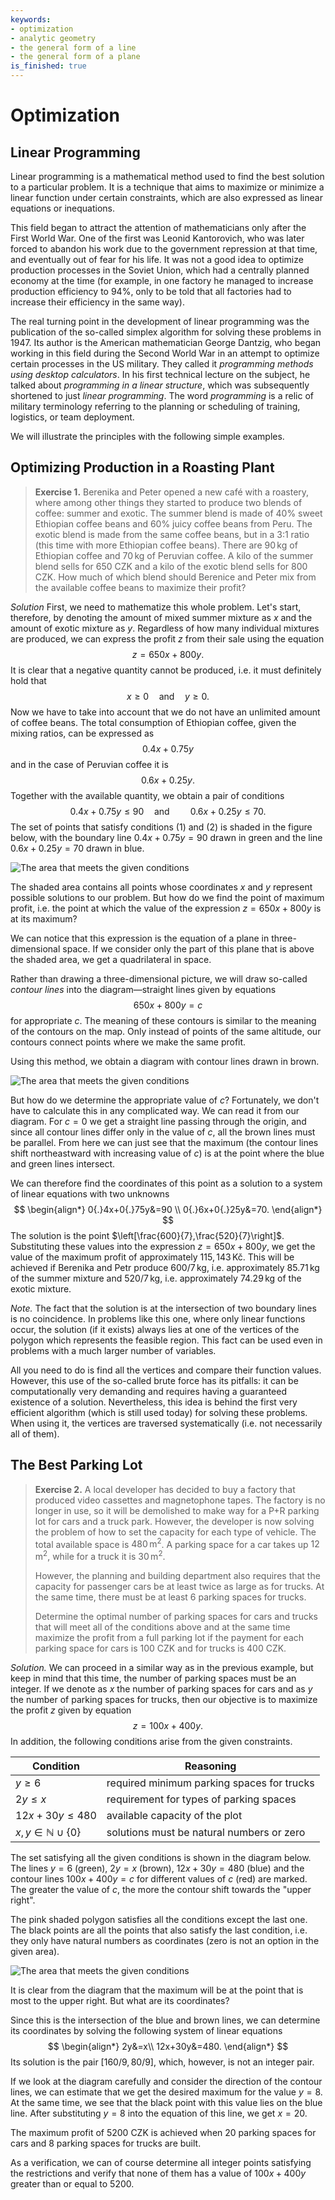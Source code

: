 ```yaml
---
keywords:
- optimization
- analytic geometry
- the general form of a line
- the general form of a plane
is_finished: true
---
```


# Optimization

## Linear Programming

Linear programming is a mathematical method used to find the best solution to a particular problem. 
It is a technique that aims to maximize or minimize a linear function under certain constraints, 
which are also expressed as linear equations or inequations.

This field began to attract the attention of mathematicians only after the First World War. 
One of the first was Leonid Kantorovich, who was later forced to abandon his work due 
to the government repression at that time, and eventually out of fear for his life. 
It was not a good idea to optimize production processes in the Soviet Union, 
which had a centrally planned economy at the time 
(for example, in one factory he managed to increase production efficiency to 94\%, 
only to be told that all factories had to increase their efficiency in the same way).

The real turning point in the development of linear programming was the publication 
of the so-called simplex algorithm for solving these problems in 1947. 
Its author is the American mathematician George Dantzig, 
who began working in this field during the Second World War 
in an attempt to optimize certain processes in the US military. 
They called it *programming methods using desktop calculators*. 
In his first technical lecture on the subject, 
he talked about *programming in a linear structure*, 
which was subsequently shortened to just *linear programming*. 
The word *programming* is a relic of military terminology referring to the planning 
or scheduling of training, logistics, or team deployment.

We will illustrate the principles with the following simple examples.

## Optimizing Production in a Roasting Plant

> **Exercise 1.**  Berenika and Peter opened a new café with a roastery, where
> among other things they started to produce two blends of coffee: summer and exotic.
> The summer blend is made of 40\% sweet Ethiopian coffee beans and 60\% juicy coffee beans from Peru.
> The exotic blend is made from the same coffee beans, but in a 3:1 ratio (this time with more Ethiopian coffee beans).
> There are $90\,\text{kg}$ of Ethiopian coffee and $70\,\text{kg}$ of Peruvian coffee.
> A kilo of the summer blend sells for 650 CZK and a kilo of the exotic blend sells for 800 CZK.
> How much of which blend should Berenice and Peter mix from the available coffee beans to maximize their profit?

*Solution* First, we need to mathematize this whole problem. Let's start, therefore, 
by denoting the amount of mixed summer mixture as $x$ and the amount of exotic mixture as $y$. 
Regardless of how many individual mixtures are produced, 
we can express the profit $z$ from their sale using the equation
$$
z=650x+800y.
$$
It is clear that a negative quantity cannot be produced, i.e. it must definitely hold that
$$
  x\geq0\quad \text{and}\quad y\geq0. \tag{1}
$$
Now we have to take into account that we do not have an unlimited amount of coffee beans. The total consumption of Ethiopian coffee, given the mixing ratios, can be expressed as
$$
  0{.}4x+0{.}75y 
$$
and in the case of Peruvian coffee it is
$$
  0{.}6x+0{.}25y.
$$
Together with the available quantity, we obtain a pair of conditions
$$
  0{.}4x+0{.}75y\leq90 \quad\text{and}\quad\quad 0{.}6x+0{.}25y\leq70. \tag{2}
$$
The set of points that satisfy conditions $(1)$ and $(2)$ is shaded in the figure below, 
with the boundary line $0{.}4x+0{.}75y=90$ drawn in green and the line $0{.}6x+0{.}25y=70$ drawn in blue.

![The area that meets the given conditions](00032_obr_1.svg)

The shaded area contains all points whose coordinates $x$ and $y$ represent possible solutions to our problem. 
But how do we find the point of maximum profit, i.e. the point at which the value of the expression $z=650x+800y$ is at its maximum?

We can notice that this expression is the equation of a plane in three-dimensional space. 
If we consider only the part of this plane that is above the shaded area, we get a quadrilateral in space.

Rather than drawing a three-dimensional picture, we will draw so-called *contour lines* into the diagram—straight lines given by equations
$$
650x+800y=c
$$
for appropriate $c$. The meaning of these contours is similar to the meaning of the contours on the map. Only instead of points of the same altitude, our contours connect points where we make the same profit.

Using this method, we obtain a diagram with contour lines drawn in brown.

![The area that meets the given conditions](00032_obr_2.svg)

But how do we determine the appropriate value of $c$? 
Fortunately, we don't have to calculate this in any complicated way. We can read it from our diagram. 
For $c=0$ we get a straight line passing through the origin, 
and since all contour lines differ only in the value of $c$, all the brown lines must be parallel. 
From here we can just see that the maximum (the contour lines shift northeastward with increasing value of $c$) 
is at the point where the blue and green lines intersect.

We can therefore find the coordinates of this point as a solution to a system of linear equations with two unknowns
$$
\begin{align*}
0{.}4x+0{.}75y&=90 \\
0{.}6x+0{.}25y&=70.
\end{align*}
$$The solution is the point $\left[\frac{600}{7},\frac{520}{7}\right]$. 
Substituting these values ​​into the expression $z=650x+800y$, 
we get the value of the maximum profit of approximately $115{,}143\,\text{Kč}$. 
This will be achieved if Berenika and Petr produce $600/7\,\text{kg}$, 
i.e. approximately $85{.}71\,\text{kg}$ of the summer mixture and $520/7\,\text{kg}$, 
i.e. approximately $74{.}29\,\text{kg}$ of the exotic mixture.

*Note.* The fact that the solution is at the intersection of two boundary lines is no coincidence. 
In problems like this one, where only linear functions occur, 
the solution (if it exists) always lies at one of the vertices of the polygon which represents the feasible region. 
This fact can be used even in problems with a much larger number of variables.

All you need to do is find all the vertices and compare their function values. 
However, this use of the so-called brute force has its pitfalls: 
it can be computationally very demanding and requires having a guaranteed existence of a solution. 
Nevertheless, this idea is behind the first very efficient algorithm (which is still used today) for solving these problems. 
When using it, the vertices are traversed systematically (i.e. not necessarily all of them).

## The Best Parking Lot

> **Exercise 2.** A local developer has decided to buy a factory that produced video cassettes
> and magnetophone tapes. The factory is no longer in use,
> so it will be demolished to make way for a P+R parking lot for cars and a truck park.
> However, the developer is now solving the problem of how to set the capacity for each type of vehicle.
> The total available space is $480\,\text{m}^2$.
> A parking space for a car takes up $12\,\text{m}^2$, while for a truck it is $30\,\text{m}^2$.
>
> However, the planning and building department also requires that the capacity
> for passenger cars be at least twice as large as for trucks.
> At the same time, there must be at least 6 parking spaces for trucks.
>
> Determine the optimal number of parking spaces for cars and trucks that will meet all of the conditions above
> and at the same time maximize the profit from a full parking lot
> if the payment for each parking space for cars is 100 CZK and for trucks is 400 CZK.

*Solution.* We can proceed in a similar way as in the previous example, 
but keep in mind that this time, the number of parking spaces must be an integer. 
If we denote as $x$ the number of parking spaces for cars 
and as $y$ the number of parking spaces for trucks, 
then our objective is to maximize the profit $z$ given by equation
$$
z=100x+400y.
$$
In addition, the following conditions arise from the given constraints.

| Condition  | Reasoning| 
| ------------- | ------------- | 
| $y\geq 6$  | required minimum parking spaces for trucks  | 
| $2y\leq x$  | requirement for types of parking spaces  | 
| $12x+30y\leq480$ | available capacity of the plot  | 
| $x,y\in\mathbb{N}\cup\{0\}$  | solutions must be natural numbers or zero | 

The set satisfying all the given conditions is shown in the diagram below. 
The lines $y=6$ (green), $2y=x$ (brown), $12x+30y=480$ (blue) 
and the contour lines $100x+400y=c$ for different values ​​of $c$ (red) are marked. 
The greater the value of $c$, the more the contour shift towards the "upper right".

The pink shaded polygon satisfies all the conditions except the last one. 
The black points are all the points that also satisfy the last condition, 
i.e. they only have natural numbers as coordinates (zero is not an option in the given area).

![The area that meets the given conditions](00032_obr_3.svg)

It is clear from the diagram that the maximum will be at the
point that is most to the upper right. But what are its coordinates? 

Since this is the intersection of the blue and brown lines, 
we can determine its coordinates by solving the following system of linear equations
$$
\begin{align*}
2y&=x\\  
12x+30y&=480. 
\end{align*}
$$
Its solution is the pair $[160/9,80/9]$, which, however, is not an integer pair.

If we look at the diagram carefully and consider the direction of the contour lines, 
we can estimate that we get the desired maximum for the value $y=8$. 
At the same time, we see that the black point with this value lies on the blue line. 
After substituting $y=8$ into the equation of this line, we get $x=20$.

The maximum profit of $5200$ CZK is achieved 
when $20$ parking spaces for cars and $8$ parking spaces for trucks are built.

As a verification, we can of course determine all integer points satisfying the restrictions 
and verify that none of them has a value of $100x+400y$ greater than or equal to $5200$.

